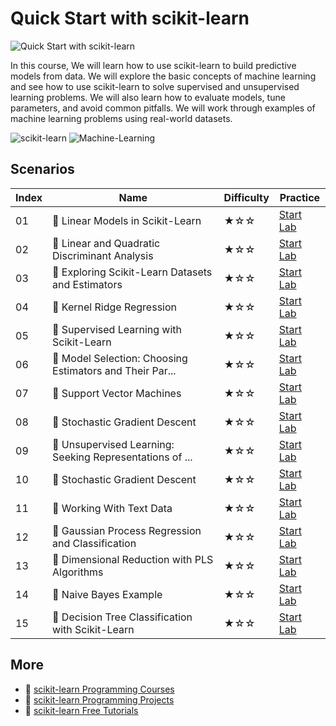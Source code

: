 # Quick Start with scikit-learn

![Quick Start with scikit-learn](https://cover-creator.appbot.io/quick-start-with-scikit-learn.png)

In this course, We will learn how to use scikit-learn to build predictive models from data. We will explore the basic concepts of machine learning and see how to use scikit-learn to solve supervised and unsupervised learning problems. We will also learn how to evaluate models, tune parameters, and avoid common pitfalls. We will work through examples of machine learning problems using real-world datasets.

![scikit-learn](https://img.shields.io/badge/scikit-learn-whitesmoke?style=for-the-badge&logo=scikit-learn)
![Machine-Learning](https://img.shields.io/badge/Machine-Learning-whitesmoke?style=for-the-badge&logo=machine-learning)


## Scenarios

|   Index | Name                                                    | Difficulty   | Practice                                                            |
|---------|---------------------------------------------------------|--------------|---------------------------------------------------------------------|
|      01 | 📖 Linear Models in Scikit-Learn                         | ★☆☆          | <a target='_blank' href='https://labex.io/labs/71093'>Start Lab</a> |
|      02 | 📖 Linear and Quadratic Discriminant Analysis            | ★☆☆          | <a target='_blank' href='https://labex.io/labs/71094'>Start Lab</a> |
|      03 | 📖 Exploring Scikit-Learn Datasets and Estimators        | ★☆☆          | <a target='_blank' href='https://labex.io/labs/71095'>Start Lab</a> |
|      04 | 📖 Kernel Ridge Regression                               | ★☆☆          | <a target='_blank' href='https://labex.io/labs/71096'>Start Lab</a> |
|      05 | 📖 Supervised Learning with Scikit-Learn                 | ★☆☆          | <a target='_blank' href='https://labex.io/labs/71097'>Start Lab</a> |
|      06 | 📖 Model Selection: Choosing Estimators and Their Par... | ★☆☆          | <a target='_blank' href='https://labex.io/labs/71098'>Start Lab</a> |
|      07 | 📖 Support Vector Machines                               | ★☆☆          | <a target='_blank' href='https://labex.io/labs/71099'>Start Lab</a> |
|      08 | 📖 Stochastic Gradient Descent                           | ★☆☆          | <a target='_blank' href='https://labex.io/labs/71100'>Start Lab</a> |
|      09 | 📖 Unsupervised Learning: Seeking Representations of ... | ★☆☆          | <a target='_blank' href='https://labex.io/labs/71101'>Start Lab</a> |
|      10 | 📖 Stochastic Gradient Descent                           | ★☆☆          | <a target='_blank' href='https://labex.io/labs/71102'>Start Lab</a> |
|      11 | 📖 Working With Text Data                                | ★☆☆          | <a target='_blank' href='https://labex.io/labs/71103'>Start Lab</a> |
|      12 | 📖 Gaussian Process Regression and Classification        | ★☆☆          | <a target='_blank' href='https://labex.io/labs/71104'>Start Lab</a> |
|      13 | 📖 Dimensional Reduction with PLS Algorithms             | ★☆☆          | <a target='_blank' href='https://labex.io/labs/71105'>Start Lab</a> |
|      14 | 📖 Naive Bayes Example                                   | ★☆☆          | <a target='_blank' href='https://labex.io/labs/71106'>Start Lab</a> |
|      15 | 📖 Decision Tree Classification with Scikit-Learn        | ★☆☆          | <a target='_blank' href='https://labex.io/labs/71107'>Start Lab</a> |

## More

- 🔗 [scikit-learn Programming Courses](https://github.com/labex-labs/awesome-programming-courses)
- 🔗 [scikit-learn Programming Projects](https://github.com/labex-labs/awesome-programming-projects)
- 🔗 [scikit-learn Free Tutorials](https://github.com/labex-labs/sklearn-free-tutorials)

